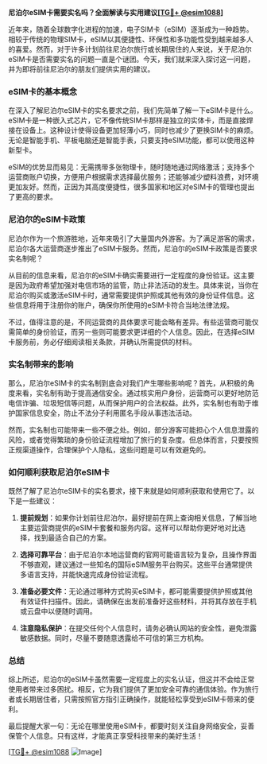 **尼泊尔eSIM卡需要实名吗？全面解读与实用建议[[TG💪+ @esim1088](https://t.me/s/esim1088)]**

近年来，随着全球数字化进程的加速，电子SIM卡（eSIM）逐渐成为一种趋势。相较于传统的物理SIM卡，eSIM以其便捷性、环保性和多功能性受到越来越多人的喜爱。然而，对于许多计划前往尼泊尔旅行或长期居住的人来说，关于尼泊尔eSIM卡是否需要实名的问题一直是个谜团。今天，我们就来深入探讨这一问题，并为即将前往尼泊尔的朋友们提供实用的建议。

### eSIM卡的基本概念

在深入了解尼泊尔eSIM卡的实名要求之前，我们先简单了解一下eSIM卡是什么。eSIM卡是一种嵌入式芯片，它不像传统SIM卡那样是独立的实体卡，而是直接焊接在设备上。这种设计使得设备更加轻薄小巧，同时也减少了更换SIM卡的麻烦。无论是智能手机、平板电脑还是智能手表，只要支持eSIM功能，都可以使用这种新型卡。

eSIM的优势显而易见：无需携带多张物理卡，随时随地通过网络激活；支持多个运营商账户切换，方便用户根据需求选择最优服务；还能够减少塑料浪费，对环境更加友好。然而，正因为其高度便捷性，很多国家和地区对eSIM卡的管理也提出了更高的要求。

### 尼泊尔的eSIM卡政策

尼泊尔作为一个旅游胜地，近年来吸引了大量国内外游客。为了满足游客的需求，尼泊尔各大运营商逐步推出了eSIM卡服务。然而，尼泊尔的eSIM卡政策是否要求实名制呢？

从目前的信息来看，尼泊尔的eSIM卡确实需要进行一定程度的身份验证。这主要是因为政府希望加强对电信市场的监管，防止非法活动的发生。具体来说，当你在尼泊尔购买或激活eSIM卡时，通常需要提供护照或其他有效的身份证件信息。这些信息将用于注册你的账户，确保你所使用的eSIM卡符合当地法律法规。

不过，值得注意的是，不同运营商的具体要求可能会略有差异。有些运营商可能仅需简单的身份验证，而另一些则可能要求更详细的个人信息。因此，在选择eSIM卡服务前，务必仔细阅读相关条款，并确认所需提供的材料。

### 实名制带来的影响

那么，尼泊尔eSIM卡的实名制到底会对我们产生哪些影响呢？首先，从积极的角度来看，实名制有助于提高通信安全。通过核实用户身份，运营商可以更好地防范电信诈骗、垃圾短信等问题，从而保护用户的合法权益。此外，实名制也有助于维护国家信息安全，防止不法分子利用匿名手段从事违法活动。

然而，实名制也可能带来一些不便之处。例如，部分游客可能担心个人信息泄露的风险，或者觉得繁琐的身份验证流程增加了旅行的复杂度。但总体而言，只要按照正规渠道操作，合理保护个人隐私，这些问题是可以有效避免的。

### 如何顺利获取尼泊尔eSIM卡

既然了解了尼泊尔eSIM卡的实名要求，接下来就是如何顺利获取和使用它了。以下是一些建议：

1. **提前规划**：如果你计划前往尼泊尔，最好提前在网上查询相关信息，了解当地主要运营商提供的eSIM卡套餐和服务内容。这样可以帮助你更好地对比选择，找到最适合自己的方案。
   
2. **选择可靠平台**：由于尼泊尔本地运营商的官网可能语言较为复杂，且操作界面不够直观，建议通过一些知名的国际eSIM服务平台购买。这些平台通常提供多语言支持，并能快速完成身份验证流程。

3. **准备必要文件**：无论通过哪种方式购买eSIM卡，都可能需要提供护照或其他有效证件扫描件。因此，请确保在出发前准备好这些材料，并将其存放在手机或云盘中以便随时调用。

4. **注意隐私保护**：在提交任何个人信息时，请务必确认网站的安全性，避免泄露敏感数据。同时，尽量不要随意透露给不可信的第三方机构。

### 总结

综上所述，尼泊尔的eSIM卡虽然需要一定程度上的实名认证，但这并不会给正常使用者带来过多困扰。相反，它为我们提供了更加安全可靠的通信体验。作为旅行者或长期居住者，只需按照官方指引正确操作，就能轻松享受到eSIM卡带来的便利。

最后提醒大家一句：无论在哪里使用eSIM卡，都要时刻关注自身网络安全，妥善保管个人信息。只有这样，才能真正享受科技带来的美好生活！

[[TG💪+ @esim1088](https://t.me/s/esim1088) ![Image](https://i.postimg.cc/4NQfJmqS/Snipaste-2025-05-13-00-14-12.png)]